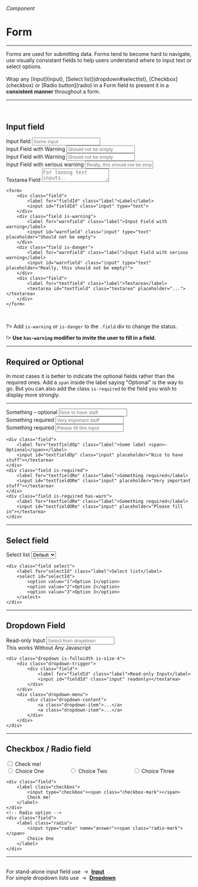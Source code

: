 <h6 class="is-uppercase has-text-grey">Component</h6><h1 class="title is-1 is-family-secondary">Form</h1>
<hr class="is-visible is-size-3">
<p class="subtitle is-5 is-family-secondary">
    <span class="has-text-weight-semibold">Forms</span> are used for submitting data. Forms tend to become hard to navigate, use visually consistant fields to help users understand where to input text or select options.<br><br>Wrap any [Input](input), [Select list](dropdown#selectlist), [Checkbox](checkbox) or [Radio button](radio) in a Form field to present it in a <strong>consistent manner</strong> throughout a form.
</p>
<hr class="is-visible is-size-3"><br>

<h2 class="title is-3 is-family-sans-serif">Input field</h2>

<form class="box is-well is-large is-marginless" spellcheck="false" autocomplete="on" action="/action_page.php" method="get">
    <div class="field">
        <label for="email" class="label">Input field</label>
        <input id="email" name="email" class="input" type="text" placeholder="Some input">
    </div>
    <div class="field has-warning">
        <label for="warnfield" class="label">Input Field with Warning</label>
        <input id="warnfield" class="input" type="text" placeholder="Should not be empty">
    </div>
    <div class="field is-warning">
        <label for="warnfield" class="label">Input Field with Warning</label>
        <input id="warnfield" class="input" type="text" placeholder="Should not be empty">
    </div>
    <div class="field is-danger">
        <label for="dangerfield" class="label">Input Field with serious warning</label>
        <input id="dangerfield" class="input" type="text" placeholder="Really, this should not be empty!">
    </div>
    <div class="field">
        <label for="textfield" class="label">Textarea Field</label>
        <textarea id="textfield" rows="2" class="textarea" placeholder="For looong text inputs.."></textarea>
    </div>
</form>

    <form>
        <div class="field">
            <label for="fieldId" class="label">Label</label>
            <input id="fieldId" class="input" type="text">
        </div>
        <div class="field is-warning">
            <label for="warnfield" class="label">Input Field with warning</label>
            <input id="warnfield" class="input" type="text" placeholder="Should not be empty">
        </div>
        <div class="field is-danger">
            <label for="warnfield" class="label">Input Field with serious warning</label>
            <input id="warnfield" class="input" type="text" placeholder="Really, this should not be empty!">
        </div>
        <div class="field">
            <label for="textfield" class="label">Textarea</label>
            <textarea id="textfield" class="textarea" placeholder="..."></textarea>
        </div>
    </form>
<br>

?> Add `is-warning` or `is-danger` to the `.field` div to change the status.

!> **Use `has-warning` modifier to invite the user to fill in a field**.

<hr class="is-visible is-size-1">
<h2 class="title is-3 is-family-sans-serif">Required or Optional</h2>

In most cases it is better to indicate the optional fields rather than the required ones. Add a `span` inside the label saying "Optional" is the way to go. But you can also add the class `is-required` to the field you wish to display more strongly.

<hr class="is-size-8">

<div class="box is-well is-large is-marginless">
    <form class="columns is-variable is-4">
        <div class="column is-4">
            <div class="field">
                <label for="textfieldOp" class="label">Something <span>– optional</span></label>
                <input id="textfieldOp" class="input" placeholder="Nice to have stuff"></textarea>
            </div>
        </div>
        <div class="column is-4">
            <div class="field is-required">
                <label for="textfieldRe" class="label">Something required</label>
                <input id="textfieldRe" class="input" placeholder="Very important stuff"></textarea>
            </div>
        </div>
        <div class="column is-4">
            <div class="field has-warning is-required">
                <label for="textfieldRe" class="label">Something required</label>
                <input id="textfieldRe" class="input" placeholder="Please fill this input"></textarea>
            </div>
        </div>
    </form>
</div>

    <div class="field">
        <label for="textfieldOp" class="label">Some label <span>– Optional</span></label>
        <input id="textfieldOp" class="input" placeholder="Nice to have stuff"></textarea>
    </div>
    <div class="field is-required">
        <label for="textfieldRe" class="label">Something required</label>
        <input id="textfieldORe" class="input" placeholder="Very important stuff"></textarea>
    </div>
    <div class="field is-required has-warn">
        <label for="textfieldRe" class="label">Something required</label>
        <input id="textfieldORe" class="input" placeholder="Please fill in"></textarea>
    </div>
<hr class="is-visible is-size-1">
<h2 class="title is-3 is-family-sans-serif">Select field</h2>

<form class="box is-well is-large is-marginless">
    <div class="field select is-required has-warning">
        <label for="selectId" class="label">Select list</label>
        <select id="selectId">
            <option value="1">Default</option>
            <option value="2">System</option>
            <option value="3">Select</option>
            <option value="4">List</option>
        </select>
    </div>
</form>

    <div class="field select">
        <label for="selectId" class="label">Select list</label>
        <select id="selectId">
            <option value="1">Option 1</option>
            <option value="2">Option 2</option>
            <option value="3">Option 3</option>
        </select>
    </div>
<hr class="is-visible is-size-1">

<h2 class="title is-3 is-family-sans-serif">Dropdown Field</h2>

<form class="box is-well is-large is-marginless">
    <div class="dropdown is-hoverable is-fullwidth is-size-4">
        <div class="dropdown-trigger">
            <div class="field">
                <label for="dropFieldIn" class="label">Read-only Input</label>
                <input id="dropFieldIn" class="input" readonly placeholder="Select from dropdown"></textarea>
            </div>
        </div>
        <div class="dropdown-menu">
            <div class="dropdown-content">
                <a class="dropdown-item">This works</a>
                <a class="dropdown-item">Without</a>
                <a class="dropdown-item">Any</a>
                <a class="dropdown-item">Javascript</a>
            </div>
        </div>
    </div>
</form>

    <div class="dropdown is-fullwidth is-size-4">
        <div class="dropdown-trigger">
            <div class="field">
                <label for="fieldId" class="label">Read-only Input</label>
                <input id="fieldId" class="input" readonly></textarea>
            </div>
        </div>
        <div class="dropdown-menu">
            <div class="dropdown-content">
                <a class="dropdown-item">...</a>
                <a class="dropdown-item">...</a>
            </div>
        </div>
    </div>
<hr class="is-visible is-size-1">

<h2 class="title is-3 is-family-sans-serif">Checkbox / Radio field</h2>

<form class="box is-well is-large is-marginless">
    <div class="field">
        <label class="checkbox">
            <input type="checkbox"><span class="checkbox-mark"></span>
            Check me!
        </label>
    </div>
    <div class="columns">
        <div class="column is-one-third">
            <div class="field">
                <label class="radio">
                    <input type="radio" name="answer"><span class="radio-mark"></span>
                    Choice One
                </label>
            </div>
        </div>
        <div class="column is-one-third">
            <div class="field">
                <label class="radio">
                    <input type="radio" name="answer"><span class="radio-mark"></span>
                    Choice Two
                </label>
            </div>
        </div>
        <div class="column is-one-third">
            <div class="field">
                <label class="radio">
                    <input type="radio" name="answer"><span class="radio-mark"></span>
                    Choice Three
                </label>
            </div>
        </div>
    </div>
</form>

    <div class="field">
        <label class="checkbox">
            <input type="checkbox"><span class="checkbox-mark"></span>
            Check me!
        </label>
    </div>
    <!-- Radio option -->
    <div class="field">
        <label class="radio">
            <input type="radio" name="answer"><span class="radio-mark"></span>
            Choice One
        </label>
    </div>
<hr>
<br>

<div class="box is-bordered">
    For stand-alone input field use &nbsp;→&nbsp; <a href="#/input"><strong>Input</strong></a>
    <br>
    For simple dropdown lists use &nbsp;→&nbsp; <a href="#/dropdown"><strong>Dropdown</strong></a>
</div>